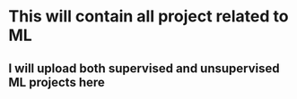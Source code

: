 # This will contain all project related to ML
## I will upload both supervised and unsupervised ML projects here
